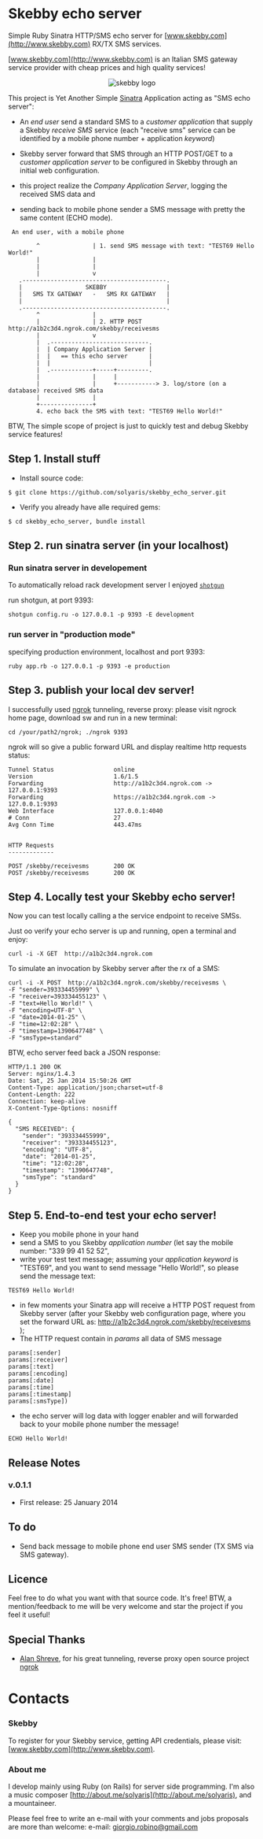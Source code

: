 Skebby echo server
==================

Simple Ruby Sinatra HTTP/SMS echo server for [www.skebby.com](http://www.skebby.com) RX/TX SMS services.


[www.skebby.com](http://www.skebby.com) is an Italian SMS gateway service provider with cheap prices and high quality services! 

<p align="center">
  <img src="http://static.skebby.it/s/i/sms-gratis-business.png" alt="skebby logo">
</p>


This project is Yet Another Simple [Sinatra](http://www.sinatrarb.com/) Application acting as "SMS echo server":

- An *end user* send a standard SMS to a *customer application* that supply a Skebby *receive SMS* service (each "receive sms" service can be identified by a mobile phone number + application *keyword*)

- Skebby server forward that SMS through an HTTP POST/GET to a *customer application server* to be configured in Skebby through an initial web configuration.

- this project realize the *Company Application Server*, logging the received SMS data and 

- sending back to mobile phone sender a SMS message with pretty the same content (ECHO mode).


```
 An end user, with a mobile phone

        ^               | 1. send SMS message with text: "TEST69 Hello World!"
        |               | 
        |               |
        |               v
   .-----------------------------------------.
   |                  SKEBBY                 |
   |   SMS TX GATEWAY   -   SMS RX GATEWAY   |
   |                                         |
   .-----------------------------------------.
        ^               |
        |               | 2. HTTP POST http://a1b2c3d4.ngrok.com/skebby/receivesms
        |               v
        |  .----------------------------.
        |  | Company Application Server | 
        |  |   == this echo server      | 
        |  |                            |
        |  .------------+-----+---------.
        |               |     |
        |               |     +-----------> 3. log/store (on a database) received SMS data
        |               |
        +---------------+
        4. echo back the SMS with text: "TEST69 Hello World!" 

```


BTW, The simple scope of project is just to quickly test and debug Skebby service features! 


## Step 1. Install stuff

- Install source code: 

```
$ git clone https://github.com/solyaris/skebby_echo_server.git
```

- Verify you already have alle required gems: 

```
$ cd skebby_echo_server, bundle install
```


## Step 2. run sinatra server (in your localhost)


### Run sinatra server in developement

To automatically reload rack development server I enjoyed [`shotgun`](https://github.com/rtomayko/shotgun)

run shotgun, at port 9393:

```
shotgun config.ru -o 127.0.0.1 -p 9393 -E development
```


### run server in "production mode"

specifying production environment, localhost and port 9393:

```
ruby app.rb -o 127.0.0.1 -p 9393 -e production
```

## Step 3. publish your local dev server!

I successfully used [ngrok](https://ngrok.com/) tunneling, reverse proxy:
please visit ngrock home page, download sw and run in a new terminal:

```
cd /your/path2/ngrok; ./ngrok 9393
```

ngrok will so give a public forward URL and display realtime http requests status:


	Tunnel Status                 online
	Version                       1.6/1.5
	Forwarding                    http://a1b2c3d4.ngrok.com -> 127.0.0.1:9393
	Forwarding                    https://a1b2c3d4.ngrok.com -> 127.0.0.1:9393
	Web Interface                 127.0.0.1:4040
	# Conn                        27
	Avg Conn Time                 443.47ms


	HTTP Requests
	-------------

	POST /skebby/receivesms       200 OK
	POST /skebby/receivesms       200 OK


## Step 4. Locally test your Skebby echo server!

Now you can test locally calling a the service endpoint to receive SMSs.

Just oo verify your echo server is up and running, open a terminal and enjoy:

```
curl -i -X GET  http://a1b2c3d4.ngrok.com
```

To simulate an invocation by Skebby server after the rx of a SMS:

```
curl -i -X POST  http://a1b2c3d4.ngrok.com/skebby/receivesms \
-F "sender=393334455999" \
-F "receiver=393334455123" \
-F "text=Hello World!" \
-F "encoding=UTF-8" \
-F "date=2014-01-25" \
-F "time=12:02:28" \
-F "timestamp=1390647748" \
-F "smsType=standard"

```

BTW, echo server feed back a JSON response:

```
HTTP/1.1 200 OK
Server: nginx/1.4.3
Date: Sat, 25 Jan 2014 15:50:26 GMT
Content-Type: application/json;charset=utf-8
Content-Length: 222
Connection: keep-alive
X-Content-Type-Options: nosniff

{
  "SMS RECEIVED": {
    "sender": "393334455999",
    "receiver": "393334455123",
    "encoding": "UTF-8",
    "date": "2014-01-25",
    "time": "12:02:28",
    "timestamp": "1390647748",
    "smsType": "standard"
  }
}

```

## Step 5. End-to-end test your echo server!

- Keep you mobile phone in your hand 
- send a SMS to you Skebby *application number* (let say the mobile number: "339 99 41 52 52", 
- write your test text message; assuming your *application keyword* is "TEST69", and you want to send  message "Hello World!", so please send the message text:

```
TEST69 Hello World!
```

- in few moments your Sinatra app will receive a HTTP POST request from Skebby server 
(after your Skebby web configuration page, where you set the forward URL as: http://a1b2c3d4.ngrok.com/skebby/receivesms );  
- The HTTP request contain in *params* all data of SMS message 

```
params[:sender]
params[:receiver]
params[:text]
params[:encoding]
params[:date]
params[:time]
params[:timestamp]
params[:smsType])
```	

- the echo server will log data with logger enabler and will forwarded back to your mobile phone number the message!

```
ECHO Hello World!
```


## Release Notes


### v.0.1.1
- First release: 25 January 2014


## To do

- Send back message to mobile phone end user SMS sender (TX SMS via SMS gateway). 


## Licence

Feel free to do what you want with that source code. It's free! 
BTW, a mention/feedback to me will be very welcome and star the project if you feel it useful!


## Special Thanks
- [Alan Shreve](https://github.com/inconshreveable/ngrok), for his great tunneling, reverse proxy open source project [ngrok](https://ngrok.com/)


# Contacts

### Skebby
To register for your Skebby service, getting API credentials, please visit: [www.skebby.com](http://www.skebby.com).

### About me
I develop mainly using Ruby (on Rails) for server side programming. I'm also a music composer [http://about.me/solyaris](http://about.me/solyaris), and a mountaineer.

Please feel free to write an e-mail with your comments and jobs proposals are more than welcome: 
e-mail: [giorgio.robino@gmail.com](mailto:giorgio.robino@gmail.com)
